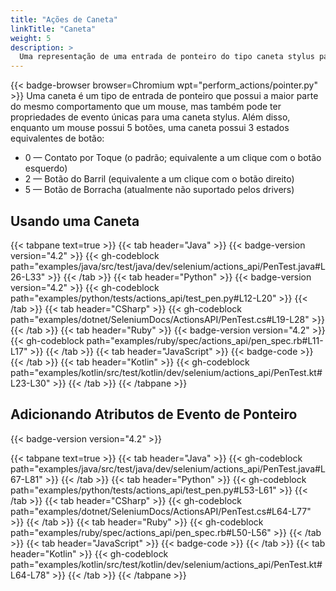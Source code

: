 ```yaml
---
title: "Ações de Caneta"
linkTitle: "Caneta"
weight: 5
description: >
  Uma representação de uma entrada de ponteiro do tipo caneta stylus para interagir com uma página da web.
---
```


{{< badge-browser browser=Chromium wpt="perform_actions/pointer.py" >}}
Uma caneta é um tipo de entrada de ponteiro que possui a maior parte do mesmo comportamento que um mouse, mas também pode ter propriedades de evento únicas para uma caneta stylus. Além disso, enquanto um mouse possui 5 botões, uma caneta possui 3 estados equivalentes de botão:

* 0 — Contato por Toque (o padrão; equivalente a um clique com o botão esquerdo)
* 2 — Botão do Barril (equivalente a um clique com o botão direito)
* 5 — Botão de Borracha (atualmente não suportado pelos drivers)


## Usando uma Caneta

{{< tabpane text=true >}}
{{< tab header="Java" >}}
{{< badge-version version="4.2" >}}
{{< gh-codeblock path="examples/java/src/test/java/dev/selenium/actions_api/PenTest.java#L26-L33" >}}
{{< /tab >}}
{{< tab header="Python" >}}
{{< badge-version version="4.2" >}}
{{< gh-codeblock path="examples/python/tests/actions_api/test_pen.py#L12-L20" >}}
{{< /tab >}}
{{< tab header="CSharp" >}}
{{< gh-codeblock path="examples/dotnet/SeleniumDocs/ActionsAPI/PenTest.cs#L19-L28" >}}
{{< /tab >}}
{{< tab header="Ruby" >}}
{{< badge-version version="4.2" >}}
{{< gh-codeblock path="examples/ruby/spec/actions_api/pen_spec.rb#L11-L17" >}}
{{< /tab >}}
{{< tab header="JavaScript" >}}
{{< badge-code >}}
{{< /tab >}}
{{< tab header="Kotlin" >}}
{{< gh-codeblock path="examples/kotlin/src/test/kotlin/dev/selenium/actions_api/PenTest.kt#L23-L30" >}}
{{< /tab >}}
{{< /tabpane >}}

## Adicionando Atributos de Evento de Ponteiro

{{< badge-version version="4.2" >}}

{{< tabpane text=true >}}
{{< tab header="Java" >}}
{{< gh-codeblock path="examples/java/src/test/java/dev/selenium/actions_api/PenTest.java#L67-L81" >}}
{{< /tab >}}
{{< tab header="Python" >}}
{{< gh-codeblock path="examples/python/tests/actions_api/test_pen.py#L53-L61" >}}
{{< /tab >}}
{{< tab header="CSharp" >}}
{{< gh-codeblock path="examples/dotnet/SeleniumDocs/ActionsAPI/PenTest.cs#L64-L77" >}}
{{< /tab >}}
{{< tab header="Ruby" >}}
{{< gh-codeblock path="examples/ruby/spec/actions_api/pen_spec.rb#L50-L56" >}}
{{< /tab >}}
{{< tab header="JavaScript" >}}
{{< badge-code >}}
{{< /tab >}}
{{< tab header="Kotlin" >}}
{{< gh-codeblock path="examples/kotlin/src/test/kotlin/dev/selenium/actions_api/PenTest.kt#L64-L78" >}}
{{< /tab >}}
{{< /tabpane >}}

